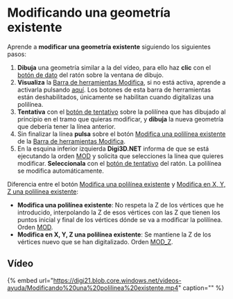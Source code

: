 # Modificando una geometría existente

Aprende a **modificar una geometría existente** siguiendo los siguientes pasos:

1. **Dibuja** una geometría similar a la del vídeo, para ello haz **clic** con el [botón de dato](modificando-geometria-existente.md) del ratón sobre la ventana de dibujo.
2. **Visualiza** la [Barra de herramientas Modifica](https://github.com/digi21/docs/tree/7fc627c885c16fb88afc7cc05a6df2a2f4a54563/digi3d-net/primeros-pasos/comenzando-a-utilizar-digi3d.net/comenzando-con-la-ventana-de-dibujo/BarraDeHerramientasModifica.html), si no está activa, aprende a activarla pulsando [aquí](https://github.com/digi21/docs/tree/7fc627c885c16fb88afc7cc05a6df2a2f4a54563/digi3d-net/primeros-pasos/comenzando-a-utilizar-digi3d.net/comenzando-con-la-ventana-de-dibujo/PresentacionDeBarrasHerramientasBasicas.html). Los botones de esta barra de herramientas están deshabilitados, únicamente se habilitan cuando digitalizas una polilínea.
3. **Tentativa** con el [botón de tentativo](modificando-geometria-existente.md) sobre la polilínea que has dibujado al principio en el tramo que quieras modificar, y **dibuja** la nueva geometría que debería tener la línea anterior.
4. Sin finalizar la línea **pulsa** sobre el botón [Modifica una polilínea existente](https://github.com/digi21/docs/tree/7fc627c885c16fb88afc7cc05a6df2a2f4a54563/digi3d-net/primeros-pasos/comenzando-a-utilizar-digi3d.net/comenzando-con-la-ventana-de-dibujo/MOD.html) de la [Barra de herramientas Modifica](https://github.com/digi21/docs/tree/7fc627c885c16fb88afc7cc05a6df2a2f4a54563/digi3d-net/primeros-pasos/comenzando-a-utilizar-digi3d.net/comenzando-con-la-ventana-de-dibujo/BarraDeHerramientasModifica.html).
5. En la esquina inferior izquierda **Digi3D.NET** informa de que se está ejecutando la orden [MOD](https://github.com/digi21/docs/tree/7fc627c885c16fb88afc7cc05a6df2a2f4a54563/digi3d-net/primeros-pasos/comenzando-a-utilizar-digi3d.net/comenzando-con-la-ventana-de-dibujo/MOD.html) y solicita que selecciones la línea que quieres modificar. **Seleccionala** con el [botón de tentativo](modificando-geometria-existente.md) del ratón. La polilínea se modifica automáticamente.

Diferencia entre el botón [Modifica una polilínea existente](https://github.com/digi21/docs/tree/7fc627c885c16fb88afc7cc05a6df2a2f4a54563/digi3d-net/primeros-pasos/comenzando-a-utilizar-digi3d.net/comenzando-con-la-ventana-de-dibujo/MOD.html) y [Modifica en X, Y, Z una polilínea existente](https://github.com/digi21/docs/tree/7fc627c885c16fb88afc7cc05a6df2a2f4a54563/digi3d-net/primeros-pasos/comenzando-a-utilizar-digi3d.net/comenzando-con-la-ventana-de-dibujo/MOD_Z.html):

* **Modifica una polilínea existente**: No respeta la Z de los vértices que he introducido, interpolando la Z de esos vértices con las Z que tienen los puntos inicial y final de los vértices dónde se va a modificar la polilínea. Orden [MOD](https://github.com/digi21/docs/tree/7fc627c885c16fb88afc7cc05a6df2a2f4a54563/digi3d-net/primeros-pasos/comenzando-a-utilizar-digi3d.net/comenzando-con-la-ventana-de-dibujo/MOD.html).
* **Modifica en X, Y, Z una polilínea existente**: Se mantiene la Z de los vértices nuevo que se han digitalizado. Orden [MOD\_Z](https://github.com/digi21/docs/tree/7fc627c885c16fb88afc7cc05a6df2a2f4a54563/digi3d-net/primeros-pasos/comenzando-a-utilizar-digi3d.net/comenzando-con-la-ventana-de-dibujo/MOD_Z.html).

## Vídeo

{% embed url="https://digi21.blob.core.windows.net/videos-ayuda/Modificando%20una%20polilinea%20existente.mp4" caption="" %}

